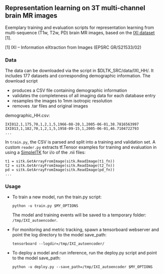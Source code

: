 ## Representation learning on 3T multi-channel brain MR images
Exemplary training and evaluation scripts for representation learning from multi-sequence (T1w, T2w, PD) brain MR images, based on the [IXI dataset](http://brain-development.org/ixi-dataset/) [1]. 

[1] IXI – Information eXtraction from Images (EPSRC GR/S21533/02)

### Data
The data can be downloaded via the script in $DLTK_SRC/data/IXI_HH/. It includes 177 datasets and corresponding demographic information. The download script
 - produces a CSV file containing demographic information
 - validates the completeness of all imaging data for each database entry
 - resamples the images to 1mm isotropic resolution
 - removes .tar files and original images

demographic_HH.csv:
```IXI_ID,"SEX_ID (1=m, 2=f)",HEIGHT,WEIGHT,ETHNIC_ID,MARITAL_ID,OCCUPATION_ID,QUALIFICATION_ID,DOB,DATE_AVAILABLE,STUDY_DATE,AGE
IXI012,1,175,70,1,2,1,5,1966-08-20,1,2005-06-01,38.7816563997
IXI013,1,182,70,1,2,1,5,1958-09-15,1,2005-06-01,46.7104722793
...
```

In `train.py`, the CSV is parsed and split into a training and validation set. A custom `reader.py` extracts tf.Tensor examples for training and evaluation in using a [SimpleITK](http://www.simpleitk.org/) for  i/o of the .nii files:

```...
t1 = sitk.GetArrayFromImage(sitk.ReadImage(t1_fn))
t2 = sitk.GetArrayFromImage(sitk.ReadImage(t2_fn))
pd = sitk.GetArrayFromImage(sitk.ReadImage(pd_fn))
...

```

### Usage
- To train a new model, run the train.py script:

  ```python -u train.py $MY_OPTIONS```

  The model and training events will be saved to a temporary folder: `/tmp/IXI_autoencoder`.

- For monitoring and metric tracking, spawn a tensorboard webserver and point the log directory to the model save_path:

  ```tensorboard --logdir=/tmp/IXI_autoencoder/```

- To deploy a model and run inference, run the deploy.py script and point to the model save_path:

  ```python -u deploy.py --save_path=/tmp/IXI_autoencoder $MY_OPTIONS```